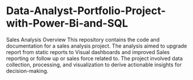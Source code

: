 # Data-Analyst-Portfolio-Project-with-Power-Bi-and-SQL



Sales Analysis
Overview
This repository contains the code and documentation for a sales analysis project. The analysis aimed to upgrade report from static reports to Visual dashboards and improved Sales reporting or follow up or sales force related to. The project involved data collection, processing, and visualization to derive actionable insights for decision-making.
